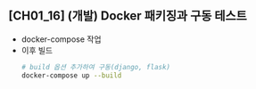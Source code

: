 ## [CH01_16] (개발) Docker 패키징과 구동 테스트
- docker-compose 작업
- 이후 빌드
  ```bash
  # build 옵션 추가하여 구동(django, flask)
  docker-compose up --build
  ```